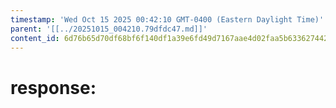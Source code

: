 ```yaml
---
timestamp: 'Wed Oct 15 2025 00:42:10 GMT-0400 (Eastern Daylight Time)'
parent: '[[../20251015_004210.79dfdc47.md]]'
content_id: 6d76b65d70df68bf6f140df1a39e6fd49d7167aae4d02faa5b63362744266256
---
```


# response:
